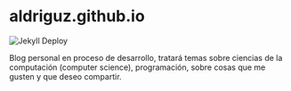 aldriguz.github.io 
==================

![Jekyll Deploy](https://github.com/aldriguz/aldriguz.github.io/workflows/Jekyll%20Deploy/badge.svg?branch=master)

Blog personal en proceso de desarrollo, tratará temas sobre
  ciencias de la computación (computer science), programación,
  sobre cosas que me gusten y que deseo compartir.
